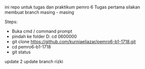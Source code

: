 ini repo untuk tugas dan praktikum pemro 6
Tugas pertama silakan membuat branch masing - masing

Steps:
- Buka cmd / command prompt
- pindah ke folder
  D:
  cd 0600000
- git clone https://github.com/kurniaeliazar/pemro6-b1-1718.git
- cd pemro6-b1-1718
- git status

update 2
update branch rizki

